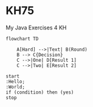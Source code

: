 # KH75
My Java Exercises 4 KH
```mermaid
flowchart TD

    A[Hard] -->|Text| B(Round)
    B --> C{Decision}
    C -->|One| D[Result 1]
    C -->|Two| E[Result 2]
```


```plantuml
start
:Hello;
:World;
if (condition) then (yes)
stop
```
